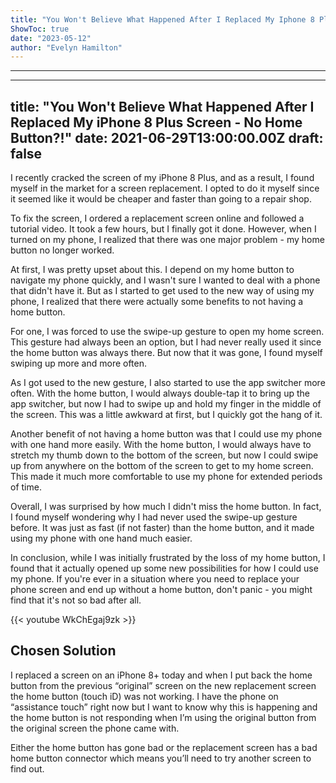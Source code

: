 ```yaml
---
title: "You Won't Believe What Happened After I Replaced My Iphone 8 Plus Screen- No Home Button?!"
ShowToc: true 
date: "2023-05-12"
author: "Evelyn Hamilton"
---
```

*****
---
title: "You Won't Believe What Happened After I Replaced My iPhone 8 Plus Screen - No Home Button?!"
date: 2021-06-29T13:00:00.00Z
draft: false
---

I recently cracked the screen of my iPhone 8 Plus, and as a result, I found myself in the market for a screen replacement. I opted to do it myself since it seemed like it would be cheaper and faster than going to a repair shop. 

To fix the screen, I ordered a replacement screen online and followed a tutorial video. It took a few hours, but I finally got it done. However, when I turned on my phone, I realized that there was one major problem - my home button no longer worked. 

At first, I was pretty upset about this. I depend on my home button to navigate my phone quickly, and I wasn't sure I wanted to deal with a phone that didn't have it. But as I started to get used to the new way of using my phone, I realized that there were actually some benefits to not having a home button. 

For one, I was forced to use the swipe-up gesture to open my home screen. This gesture had always been an option, but I had never really used it since the home button was always there. But now that it was gone, I found myself swiping up more and more often. 

As I got used to the new gesture, I also started to use the app switcher more often. With the home button, I would always double-tap it to bring up the app switcher, but now I had to swipe up and hold my finger in the middle of the screen. This was a little awkward at first, but I quickly got the hang of it. 

Another benefit of not having a home button was that I could use my phone with one hand more easily. With the home button, I would always have to stretch my thumb down to the bottom of the screen, but now I could swipe up from anywhere on the bottom of the screen to get to my home screen. This made it much more comfortable to use my phone for extended periods of time. 

Overall, I was surprised by how much I didn't miss the home button. In fact, I found myself wondering why I had never used the swipe-up gesture before. It was just as fast (if not faster) than the home button, and it made using my phone with one hand much easier. 

In conclusion, while I was initially frustrated by the loss of my home button, I found that it actually opened up some new possibilities for how I could use my phone. If you're ever in a situation where you need to replace your phone screen and end up without a home button, don't panic - you might find that it's not so bad after all.

{{< youtube WkChEgaj9zk >}} 



## Chosen Solution
 I replaced a screen on an iPhone 8+ today and when I put back the home button from the previous “original” screen on the new replacement screen the home button (touch iD) was not working. I have the phone on “assistance touch” right now but I want to know why this is happening and the home button is not responding when I’m using the original button from the original screen the phone came with.

 Either the home button has gone bad or the replacement screen has a bad home button connector which means you’ll need to try another screen to find out.




